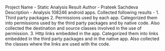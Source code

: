 Project Name - Static Analysis Result
Author - Prateek Sachdeva
Description - 
  Analysis 108246 android apps.
  Collected following results - 
    1. Third party packages
    2. Permissions used by each app. Categorized them into 
permissions used by the third party packages and by native 
code. Also collected the destination and source classes involved
in the use of permission.
    3. Http links embedded in the app. Categorized them into
links embedded in the third party packages and in the native
app. Also collected the classes where the links are used with
the code.
